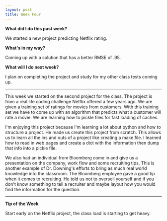 ```yaml
---
layout: post
title: Week Four
---
```

<b>What did I do this past week?</b><br>
<p>We started a new project predicting Netflix rating.</p>

<b>What's in my way?</b><br>
<p>Coming up with a solution that has a better RMSE of .95.</p>

<b>What will I do next week?</b><br>
<p>I plan on completing the project and study for my other class tests coming up.</p>

<hr>

<p>This week we started on the second project for the class. The project is from a real life coding challenge Netflix offered a few years ago. We are given a training set of ratings for movies from customers. With this training set we have to come up with an algorithm that predicts what a customer will rate a movie. We are learning how to pickle files for fast loading of caches. </p>

<p>I'm enjoying this project because I'm learning a lot about python and how to structure a project. He made us create this project from scratch. This allows us to learn all the ins and outs of a project like creating a make file. I learned how to read in web pages and create a dict with the information then dump that info into a pickle file. </p>

<p>We also had an individual from Bloomberg come in and give us a presentation on the company, work flow and some recruiting tips. This is another example of Dr. Downing's efforts to bring as much real world knowledge into the classroom. The Bloomberg employee gave a good tip when it comes to recruiting. He told us not to oversell yourself and if you don't know something to tell a recruiter and maybe layout how you would find the information for the question.</p>

<hr>

<b>Tip of the Week</b><br>
<p>Start early on the Netflix project, the class load is starting to get heavy.</p>

